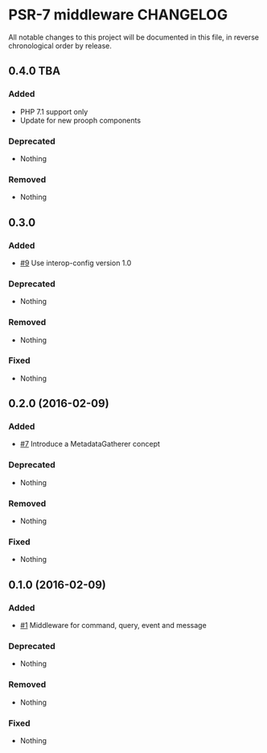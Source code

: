 # PSR-7 middleware CHANGELOG

All notable changes to this project will be documented in this file, in reverse chronological order by release.

## 0.4.0 TBA

### Added

* PHP 7.1 support only
* Update for new prooph components

### Deprecated

* Nothing

### Removed

* Nothing

## 0.3.0

### Added

* [#9](https://github.com/prooph/psr7-middleware/pull/8) Use interop-config version 1.0

### Deprecated

* Nothing

### Removed

* Nothing

### Fixed

* Nothing

## 0.2.0 (2016-02-09)

### Added

* [#7](https://github.com/prooph/psr7-middleware/pull/7) Introduce a MetadataGatherer concept

### Deprecated

* Nothing

### Removed

* Nothing

### Fixed

* Nothing

## 0.1.0 (2016-02-09)

### Added

* [#1](https://github.com/prooph/psr7-middleware/pull/1) Middleware for command, query, event and message

### Deprecated

* Nothing

### Removed

* Nothing

### Fixed

* Nothing
